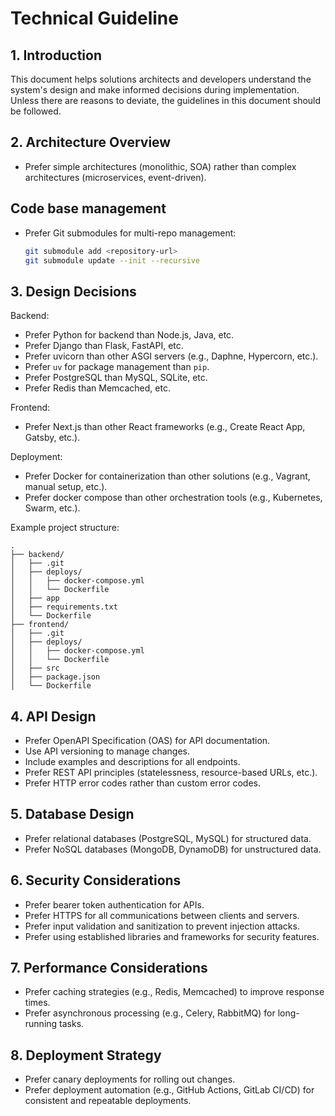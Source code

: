 # Technical Guideline

## 1. Introduction
This document helps solutions architects and developers understand the system's design and make informed decisions during implementation. Unless there are reasons to deviate, the guidelines in this document should be followed.

## 2. Architecture Overview
- Prefer simple architectures (monolithic, SOA) rather than complex architectures (microservices, event-driven).


## Code base management
- Prefer Git submodules for multi-repo management:
    ```bash
    git submodule add <repository-url>
    git submodule update --init --recursive
    ```


## 3. Design Decisions
Backend:
- Prefer Python for backend than Node.js, Java, etc.
- Prefer Django than Flask, FastAPI, etc.
- Prefer uvicorn than other ASGI servers (e.g., Daphne, Hypercorn, etc.).
- Prefer `uv` for package management than `pip`.
- Prefer PostgreSQL than MySQL, SQLite, etc.
- Prefer Redis than Memcached, etc.

Frontend:
- Prefer Next.js than other React frameworks (e.g., Create React App, Gatsby, etc.).


Deployment:
- Prefer Docker for containerization than other solutions (e.g., Vagrant, manual setup, etc.).
- Prefer docker compose than other orchestration tools (e.g., Kubernetes, Swarm, etc.).


Example project structure:
```
.
├── backend/
│   ├── .git
│   ├── deploys/
│   │   ├── docker-compose.yml
│   │   └── Dockerfile
│   ├── app
│   ├── requirements.txt
│   └── Dockerfile
├── frontend/
│   ├── .git
│   ├── deploys/
│   │   ├── docker-compose.yml
│   │   └── Dockerfile
│   ├── src
│   ├── package.json
│   └── Dockerfile
```



## 4. API Design
- Prefer OpenAPI Specification (OAS) for API documentation.
- Use API versioning to manage changes.
- Include examples and descriptions for all endpoints.
- Prefer REST API principles (statelessness, resource-based URLs, etc.).
- Prefer HTTP error codes rather than custom error codes.

## 5. Database Design
- Prefer relational databases (PostgreSQL, MySQL) for structured data.
- Prefer NoSQL databases (MongoDB, DynamoDB) for unstructured data.


## 6. Security Considerations
- Prefer bearer token authentication for APIs.
- Prefer HTTPS for all communications between clients and servers.
- Prefer input validation and sanitization to prevent injection attacks.
- Prefer using established libraries and frameworks for security features.

## 7. Performance Considerations
- Prefer caching strategies (e.g., Redis, Memcached) to improve response times.
- Prefer asynchronous processing (e.g., Celery, RabbitMQ) for long-running tasks.

## 8. Deployment Strategy
- Prefer canary deployments for rolling out changes.
- Prefer deployment automation (e.g., GitHub Actions, GitLab CI/CD) for consistent and repeatable deployments.


